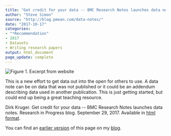 ```yaml
---
title: "Get credit for your data -- BMC Research Notes launches data notes"
author: "Steve Simon"
source: "http://blog.pmean.com/data-notes/"
date: "2017-10-17"
categories:
- "*Recommendation"
- 2017
- Datasets
- Writing research papers
output: html_document
page_update: complete
---
```


![Figure 1. Excerpt from website](http://www.pmean.com/new-images/17/data-notes01.png)

<div class="notes">

This is a new effort to get data out into the open for others to use. A data note can be on data that was not published or it could be an addendum describing data used in another publication. This is just getting started, but could end up being a great teaching resource.

Dirk Kruger. Get credit for your data -- BMC Research Notes launches data notes. Research in Progress blog. September 29, 2017. Available in [html format][kru1].

You can find an [earlier version][sim1] of this page on my [blog][sim2].

[sim1]: http://blog.pmean.com/data-notes/
[sim2]: http://blog.pmean.com

[kru1]: http://blogs.biomedcentral.com/bmcblog/2017/09/29/get-credit-for-your-data-bmc-research-notes-launches-data-notes/

</div>
